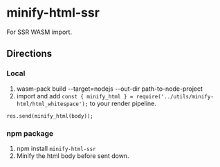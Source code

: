 # minify-html-ssr
For SSR WASM import.

## Directions

### Local
1. wasm-pack build --target=nodejs --out-dir path-to-node-project
2. import and add `const { minify_html } = require('../utils/minify-html/html_whitespace');` to your render pipeline.

```
res.send(minify_html(body));
```


### npm package
1. npm install `minify-html-ssr`
2. Minify the html body before sent down.
